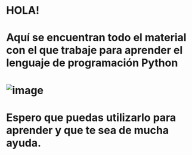 # HOLA! 
# Aquí se encuentran todo el material con el que trabaje para aprender el lenguaje de programación Python
# ![image](https://user-images.githubusercontent.com/107823750/177592686-6b12111a-2605-4ada-bf0d-072190c85d63.png)
# Espero que puedas utilizarlo para aprender y que te sea de mucha ayuda.

